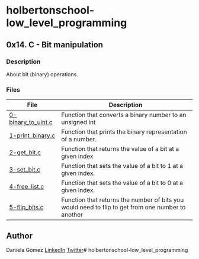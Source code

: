 # holbertonschool-low_level_programming

## 0x14. C - Bit manipulation
### Description
About bit (binary) operations.


### Files

| File | Description |
| ------ | ------ |
| [0-binary_to_uint.c]() | Function that converts a binary number to an unsigned int |
| [1-print_binary.c]() | Function that prints the binary representation of a number. |
| [2-get_bit.c]() | Function that returns the value of a bit at a given index |
| [3-set_bit.c]() | Function that sets the value of a bit to 1 at a given index. |
| [4-free_list.c]() | Function that sets the value of a bit to 0 at a given index. |
| [5-flip_bits.c]() | Function that returns the number of bits you would need to flip to get from one number to another |  |


## Author

Daniela Gómez [LinkedIn](https://www.linkedin.com/in/daniela-g%C3%B3mez-2ba828187/)
[Twitter](https://twitter.com/darkinss)# holbertonschool-low_level_programming
